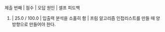 제출 번째 | 점수 | 오답 원인 | 셀프 피드백

1. | 25.0 / 100.0 | 입출력 분석을 소홀히 함 | 프림 알고리즘 인접리스트를 만들 때 양방향으로 만들어야 한다.
